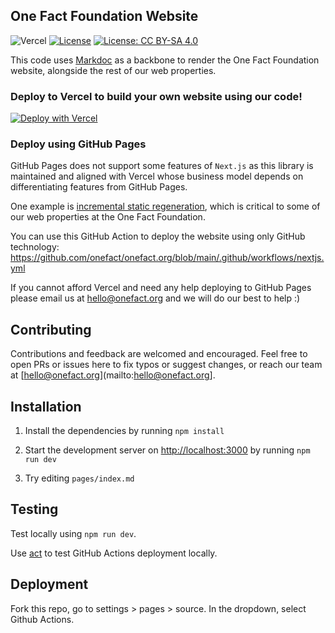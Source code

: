 ## One Fact Foundation Website

![Vercel](https://therealsujitk-vercel-badge.vercel.app/?app=onefact-org) [![License](https://img.shields.io/badge/License-Apache_2.0-blue.svg)](https://opensource.org/licenses/Apache-2.0) [![License: CC BY-SA 4.0](https://img.shields.io/badge/License-CC_BY--SA_4.0-lightgrey.svg)](https://creativecommons.org/licenses/by-sa/4.0/)

This code uses [Markdoc](https://markdoc.dev) as a backbone to render the One Fact Foundation website, alongside the rest of our web properties.

### Deploy to Vercel to build your own website using our code!

[![Deploy with Vercel](https://vercel.com/button)](https://vercel.com/new/clone?repository-url=https%3A%2F%2Fgithub.com%2Fonefact%2Fonefact.org&demo-title=One%20Fact%20Foundation%20Website&demo-url=onefact.org&demo-image=https%3A%2F%2Fwww.onefact.org%2Fimages%2Fshare.png&install-command=npm%20install%20--legacy-peer-deps) 

### Deploy using GitHub Pages

GitHub Pages does not support some features of `Next.js` as this library is maintained and aligned with Vercel whose business model depends on differentiating features from GitHub Pages. 

One example is [incremental static regeneration](https://nextjs.org/docs/basic-features/data-fetching/incremental-static-regeneration), which is critical to some of our web properties at the One Fact Foundation. 

You can use this GitHub Action to deploy the website using only GitHub technology: https://github.com/onefact/onefact.org/blob/main/.github/workflows/nextjs.yml

If you cannot afford Vercel and need any help deploying to GitHub Pages please email us at hello@onefact.org and we will do our best to help :)

## Contributing

Contributions and feedback are welcomed and encouraged. Feel free to open PRs or issues here to fix typos or suggest changes, or reach our team at [hello@onefact.org](mailto:hello@onefact.org]. 

## Installation

1. Install the dependencies by running `npm install`

2. Start the development server on [http://localhost:3000](http://localhost:3000) by running `npm run dev`

3. Try editing `pages/index.md`

## Testing

Test locally using `npm run dev`.

Use [act](https://github.com/nektos/act) to test GitHub Actions deployment locally.

## Deployment

Fork this repo, go to settings > pages > source. In the dropdown, select Github Actions.
